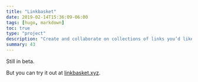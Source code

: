 ```yaml
---
title: "Linkbasket"
date: 2019-02-14T15:36:09-06:00
tags: [hugo, markdown]
toc: true
type: "project"
description: "Create and collaborate on collections of links you’d like to share, with descriptions and topics."
summary: 43
---
```


Still in beta. 

But you can try it out at [linkbasket.xyz](https://linkbasket.xyz).